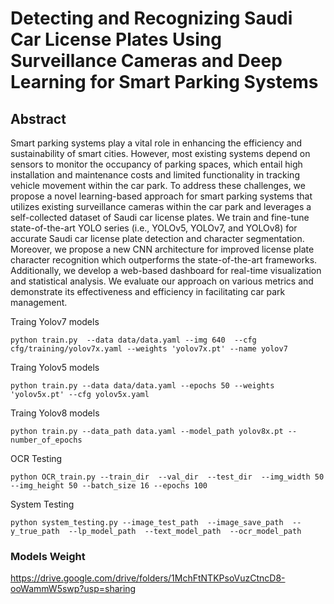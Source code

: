 # Detecting and Recognizing Saudi Car License Plates Using Surveillance Cameras and Deep Learning for Smart Parking Systems 

## Abstract
Smart parking systems play a vital role in enhancing the efficiency and sustainability of smart cities. However, most existing systems depend on sensors to monitor the occupancy of parking spaces, which entail high installation and maintenance costs and limited functionality in tracking vehicle movement within the car park. To address these challenges, we propose a novel learning-based approach for smart parking systems that utilizes existing surveillance cameras within the car park and leverages a self-collected dataset of Saudi car license plates. We train and fine-tune state-of-the-art YOLO series (i.e., YOLOv5, YOLOv7, and YOLOv8) for accurate Saudi car license plate detection and character segmentation. Moreover, we propose a new CNN architecture for improved license plate character recognition which outperforms the state-of-the-art frameworks. Additionally, we develop a web-based dashboard for real-time visualization and statistical analysis. We evaluate our approach on various metrics and demonstrate its effectiveness and efficiency in facilitating car park management.

<summary>Traing Yolov7 models </summary>

```
python train.py  --data data/data.yaml --img 640  --cfg cfg/training/yolov7x.yaml --weights 'yolov7x.pt' --name yolov7 

```


<summary>Traing Yolov5 models </summary>

```
python train.py --data data/data.yaml --epochs 50 --weights 'yolov5x.pt' --cfg yolov5x.yaml  
```


<summary>Traing Yolov8 models </summary>

```
python train.py --data_path data.yaml --model_path yolov8x.pt --number_of_epochs 
```

<summary>OCR Testing </summary>

```
python OCR_train.py --train_dir  --val_dir  --test_dir  --img_width 50 --img_height 50 --batch_size 16 --epochs 100
```


<summary>System Testing </summary>

```
python system_testing.py --image_test_path  --image_save_path  --y_true_path  --lp_model_path  --text_model_path  --ocr_model_path 
```



### Models Weight
https://drive.google.com/drive/folders/1MchFtNTKPsoVuzCtncD8-ooWammW5swp?usp=sharing


